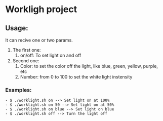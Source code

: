 # Workligh project
## Usage:
It can recive one or two params. 
1. The first one:
   1. on/off: To set light on and off
2. Second one:
   1. Color: to set the color off the light, like blue, green, yellow, purple, etc
   2. Number: from 0 to 100 to set the white light instensity

### Examples:
    - $ ./worklight.sh on --> Set light on at 100%
    - $ ./worklight.sh on 50 --> Set light on at 50%
    - $ ./worklight.sh on blue --> Set light on blue
    - $ ./worklight.sh off --> Turn the light off
